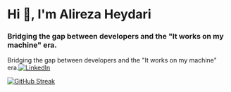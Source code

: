 # Hi 👋, I'm Alireza Heydari

### Bridging the gap between developers and the "It works on my machine" era.

Bridging the gap between developers and the "It works on my machine" era.[![LinkedIn](https://img.shields.io/badge/linkedin-%230077B5.svg?style=for-the-badge&logo=linkedin&logoColor=white)](https://www.linkedin.com/in/alir-hdri)


[![GitHub Streak](https://streak-stats.demolab.com?user=alireza-hdri&theme=dark)](https://git.io/streak-stats)
